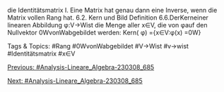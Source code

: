 die Identitätsmatrix I. Eine Matrix hat genau dann eine Inverse, wenn die Matrix vollen Rang hat.
6.2. Kern und Bild
Definition 6.6.DerKerneiner linearen Abbildung φ:V→Wist die Menge aller x∈V, die von
φauf den Nullvektor 0WvonWabgebildet werden:
Kern( φ) ={x∈V:φ(x) =0W}

   Tags & Topics:
   #Rang
   #0WvonWabgebildet
   #V→Wist
   #v→wist
   #Identitätsmatrix
   #x∈V

[Previous: #Analysis-Lineare_Algebra-230308_685](Analysis-Lineare_Algebra-230308_685.md)

[Next: #Analysis-Lineare_Algebra-230308_685](Analysis-Lineare_Algebra-230308_685.md)